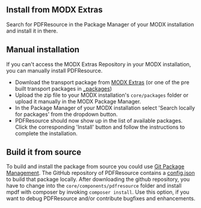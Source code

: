 ## Install from MODX Extras

Search for PDFResource in the Package Manager of your MODX installation and
install it in there.

## Manual installation

If you can't access the MODX Extras Repository in your MODX installation, you
can manually install PDFResource.

* Download the transport package from [MODX Extras](https://modx.com/extras/package/pdfresource) (or one of the pre built transport packages in [_packages](https://github.com/Jako/PDFResource/tree/master/_packages))
* Upload the zip file to your MODX installation's `core/packages` folder or upload it manually in the MODX Package Manager.
* In the Package Manager of your MODX installation select 'Search locally for packages' from the dropdown button.
* PDFResource should now show up in the list of available packages. Click the corresponding 'Install' button and follow the instructions to complete the installation.

## Build it from source

To build and install the package from source you could use [Git Package
Management](https://github.com/TheBoxer/Git-Package-Management). The GitHub
repository of PDFResource contains a
[config.json](https://github.com/Jako/PDFResource/blob/master/_build/config.json)
to build that package locally. After downloading the github repository, you have
to change into the `core/components/pdfresource` folder and install mpdf with
composer by invoking `composer install`. Use this option, if you want to debug
PDFResource and/or contribute bugfixes and enhancements.
